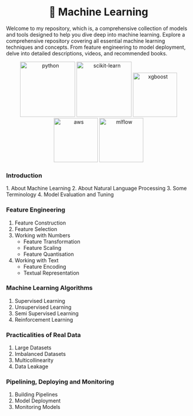 <h1 align="center">🤖 Machine Learning</h1>
<p>
    Welcome to my repository, which is, a comprehensive collection of models and tools designed to help you dive deep into machine learning. Explore a comprehensive repository covering all essential machine learning techniques and concepts. From feature engineering to model deployment, delve into detailed descriptions, videos, and recommended books. 
</p>


<p align="center"> 
    <img src="https://upload.wikimedia.org/wikipedia/commons/thumb/f/f8/Python_logo_and_wordmark.svg/2560px-Python_logo_and_wordmark.svg.png" alt="python" width="150"/>
    <img src="https://upload.wikimedia.org/wikipedia/commons/thumb/0/05/Scikit_learn_logo_small.svg/2560px-Scikit_learn_logo_small.svg.png" alt="scikit-learn" width="150"/>
    <img src="https://www.intel.com/content/dam/www/central-libraries/us/en/images/2022-11/xgboost-logo-rwd.png.rendition.intel.web.480.360.png" alt="xgboost" width="120">
    <img src="https://upload.wikimedia.org/wikipedia/commons/thumb/9/93/Amazon_Web_Services_Logo.svg/2560px-Amazon_Web_Services_Logo.svg.png" alt="aws" width="120"/>
    <img src="https://adatis.co.uk/wp-content/uploads/MLflow-logo.png" alt="mlflow" width="120"/>
</p>


<h3 style='fontcolor=darkgreen'>Introduction</h3>
1. About Machine Learning
2. About Natural Language Processing
3. Some Terminology
4. Model Evaluation and Tuning


### Feature Engineering
1. Feature Construction
2. Feature Selection
3. Working with Numbers
    - Feature Transformation
    - Feature Scaling
    - Feature Quantisation
4. Working with Text
    - Feature Encoding
    - Textual Representation


### Machine Learning Algorithms
1. Supervised Learning
2. Unsupervised Learning
3. Semi Supervised Learning
4. Reinforcement Learning


### Practicalities of Real Data
1. Large Datasets
2. Imbalanced Datasets
3. Multicollinearity
4. Data Leakage


### Pipelining, Deploying and Monitoring
1. Building Pipelines
2. Model Deployment
3. Monitoring Models
